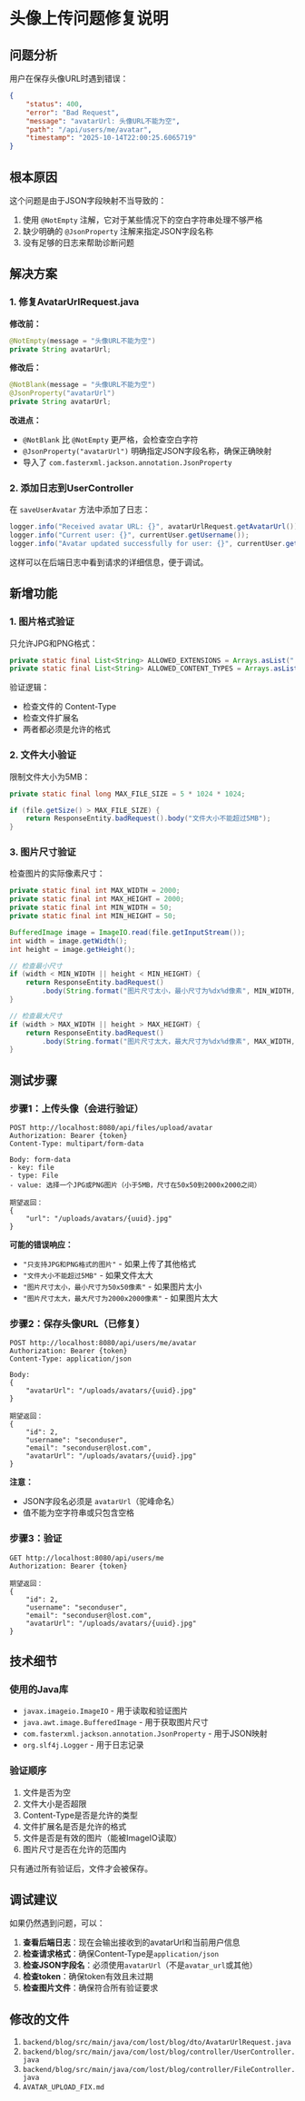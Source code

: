 # 头像上传问题修复说明

## 问题分析

用户在保存头像URL时遇到错误：
```json
{
    "status": 400,
    "error": "Bad Request",
    "message": "avatarUrl: 头像URL不能为空",
    "path": "/api/users/me/avatar",
    "timestamp": "2025-10-14T22:00:25.6065719"
}
```

## 根本原因

这个问题是由于JSON字段映射不当导致的：
1. 使用 `@NotEmpty` 注解，它对于某些情况下的空白字符串处理不够严格
2. 缺少明确的 `@JsonProperty` 注解来指定JSON字段名称
3. 没有足够的日志来帮助诊断问题

## 解决方案

### 1. 修复AvatarUrlRequest.java

**修改前：**
```java
@NotEmpty(message = "头像URL不能为空")
private String avatarUrl;
```

**修改后：**
```java
@NotBlank(message = "头像URL不能为空")
@JsonProperty("avatarUrl")
private String avatarUrl;
```

**改进点：**
- `@NotBlank` 比 `@NotEmpty` 更严格，会检查空白字符
- `@JsonProperty("avatarUrl")` 明确指定JSON字段名称，确保正确映射
- 导入了 `com.fasterxml.jackson.annotation.JsonProperty`

### 2. 添加日志到UserController

在 `saveUserAvatar` 方法中添加了日志：
```java
logger.info("Received avatar URL: {}", avatarUrlRequest.getAvatarUrl());
logger.info("Current user: {}", currentUser.getUsername());
logger.info("Avatar updated successfully for user: {}", currentUser.getUsername());
```

这样可以在后端日志中看到请求的详细信息，便于调试。

## 新增功能

### 1. 图片格式验证

只允许JPG和PNG格式：
```java
private static final List<String> ALLOWED_EXTENSIONS = Arrays.asList(".jpg", ".jpeg", ".png");
private static final List<String> ALLOWED_CONTENT_TYPES = Arrays.asList("image/jpeg", "image/png");
```

验证逻辑：
- 检查文件的 Content-Type
- 检查文件扩展名
- 两者都必须是允许的格式

### 2. 文件大小验证

限制文件大小为5MB：
```java
private static final long MAX_FILE_SIZE = 5 * 1024 * 1024;

if (file.getSize() > MAX_FILE_SIZE) {
    return ResponseEntity.badRequest().body("文件大小不能超过5MB");
}
```

### 3. 图片尺寸验证

检查图片的实际像素尺寸：
```java
private static final int MAX_WIDTH = 2000;
private static final int MAX_HEIGHT = 2000;
private static final int MIN_WIDTH = 50;
private static final int MIN_HEIGHT = 50;

BufferedImage image = ImageIO.read(file.getInputStream());
int width = image.getWidth();
int height = image.getHeight();

// 检查最小尺寸
if (width < MIN_WIDTH || height < MIN_HEIGHT) {
    return ResponseEntity.badRequest()
        .body(String.format("图片尺寸太小，最小尺寸为%dx%d像素", MIN_WIDTH, MIN_HEIGHT));
}

// 检查最大尺寸
if (width > MAX_WIDTH || height > MAX_HEIGHT) {
    return ResponseEntity.badRequest()
        .body(String.format("图片尺寸太大，最大尺寸为%dx%d像素", MAX_WIDTH, MAX_HEIGHT));
}
```

## 测试步骤

### 步骤1：上传头像（会进行验证）
```http
POST http://localhost:8080/api/files/upload/avatar
Authorization: Bearer {token}
Content-Type: multipart/form-data

Body: form-data
- key: file
- type: File
- value: 选择一个JPG或PNG图片（小于5MB，尺寸在50x50到2000x2000之间）

期望返回：
{
    "url": "/uploads/avatars/{uuid}.jpg"
}
```

**可能的错误响应：**
- `"只支持JPG和PNG格式的图片"` - 如果上传了其他格式
- `"文件大小不能超过5MB"` - 如果文件太大
- `"图片尺寸太小，最小尺寸为50x50像素"` - 如果图片太小
- `"图片尺寸太大，最大尺寸为2000x2000像素"` - 如果图片太大

### 步骤2：保存头像URL（已修复）
```http
POST http://localhost:8080/api/users/me/avatar
Authorization: Bearer {token}
Content-Type: application/json

Body:
{
    "avatarUrl": "/uploads/avatars/{uuid}.jpg"
}

期望返回：
{
    "id": 2,
    "username": "seconduser",
    "email": "seconduser@lost.com",
    "avatarUrl": "/uploads/avatars/{uuid}.jpg"
}
```

**注意：**
- JSON字段名必须是 `avatarUrl`（驼峰命名）
- 值不能为空字符串或只包含空格

### 步骤3：验证
```http
GET http://localhost:8080/api/users/me
Authorization: Bearer {token}

期望返回：
{
    "id": 2,
    "username": "seconduser",
    "email": "seconduser@lost.com",
    "avatarUrl": "/uploads/avatars/{uuid}.jpg"
}
```

## 技术细节

### 使用的Java库
- `javax.imageio.ImageIO` - 用于读取和验证图片
- `java.awt.image.BufferedImage` - 用于获取图片尺寸
- `com.fasterxml.jackson.annotation.JsonProperty` - 用于JSON映射
- `org.slf4j.Logger` - 用于日志记录

### 验证顺序
1. 文件是否为空
2. 文件大小是否超限
3. Content-Type是否是允许的类型
4. 文件扩展名是否是允许的格式
5. 文件是否是有效的图片（能被ImageIO读取）
6. 图片尺寸是否在允许的范围内

只有通过所有验证后，文件才会被保存。

## 调试建议

如果仍然遇到问题，可以：

1. **查看后端日志**：现在会输出接收到的avatarUrl和当前用户信息
2. **检查请求格式**：确保Content-Type是`application/json`
3. **检查JSON字段名**：必须使用`avatarUrl`（不是`avatar_url`或其他）
4. **检查token**：确保token有效且未过期
5. **检查图片文件**：确保符合所有验证要求

## 修改的文件

1. `backend/blog/src/main/java/com/lost/blog/dto/AvatarUrlRequest.java`
2. `backend/blog/src/main/java/com/lost/blog/controller/UserController.java`
3. `backend/blog/src/main/java/com/lost/blog/controller/FileController.java`
4. `AVATAR_UPLOAD_FIX.md`
